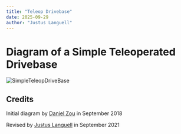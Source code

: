 ```yaml
---
title: "Teleop Drivebase"
date: 2025-09-29
author: "Justus Languell"
---
```


# Diagram of a Simple Teleoperated Drivebase

![SimpleTeleopDriveBase](/static/imgs/SimpleTeleopDriveBase.png)

## Credits

Initial diagram by [Daniel Zou](https://github.com/dlzou) in September 2018

Revised by [Justus Languell](https://github.com/Juicestus) in September 2021
